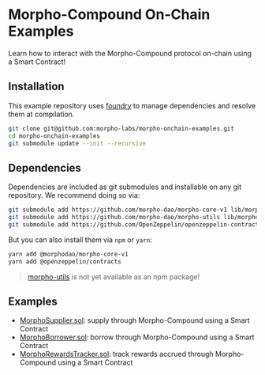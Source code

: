 # Morpho-Compound On-Chain Examples

Learn how to interact with the Morpho-Compound protocol on-chain using a Smart Contract!

## Installation

This example repository uses [foundry](https://github.com/foundry-rs/foundry) to manage dependencies and resolve them at compilation.

```bash
git clone git@github.com:morpho-labs/morpho-onchain-examples.git
cd morpho-onchain-examples
git submodule update --init --recursive
```

## Dependencies

Dependencies are included as git submodules and installable on any git repository. We recommend doing so via:

```bash
git submodule add https://github.com/morpho-dao/morpho-core-v1 lib/morpho-dao/morpho-core-v1
git submodule add https://github.com/morpho-dao/morpho-utils lib/morpho-dao/morpho-utils
git submodule add https://github.com/OpenZeppelin/openzeppelin-contracts lib/openzeppelin/contracts
```

But you can also install them via `npm` or `yarn`:

```bash
yarn add @morphodao/morpho-core-v1
yarn add @openzeppelin/contracts
```

> [morpho-utils](https://github.com/morpho-dao/morpho-utils) is not yet available as an npm package!

## Examples

- [MorphoSupplier.sol](./src/MorphoSupplier.sol): supply through Morpho-Compound using a Smart Contract
- [MorphoBorrower.sol](./src/MorphoBorrower.sol): borrow through Morpho-Compound using a Smart Contract
- [MorphoRewardsTracker.sol](./src/MorphoRewardsTracker.sol): track rewards accrued through Morpho-Compound using a Smart Contract
